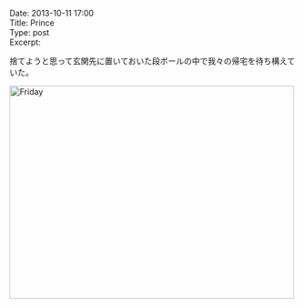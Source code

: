Date: 2013-10-11  17:00  
Title: Prince  
Type: post  
Excerpt:   

捨てようと思って玄関先に置いておいた段ボールの中で我々の帰宅を待ち構えていた。

<a href="http://www.flickr.com/photos/hdknr/10322239443/" title="Friday by hidelafoglia, on Flickr"><img src="https://farm4.staticflickr.com/3723/10322239443_9da22f4663.jpg" width="500" height="374" alt="Friday"></a>